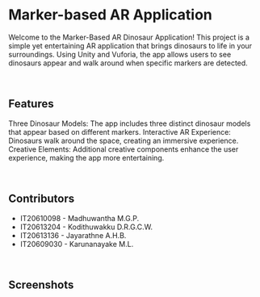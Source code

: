 # Marker-based AR Application

Welcome to the Marker-Based AR Dinosaur Application! This project is a simple yet entertaining AR application that brings dinosaurs to life in your surroundings. Using Unity and Vuforia, the app allows users to see dinosaurs appear and walk around when specific markers are detected.

<br/>

## Features

Three Dinosaur Models: The app includes three distinct dinosaur models that appear based on different markers.
Interactive AR Experience: Dinosaurs walk around the space, creating an immersive experience.
Creative Elements: Additional creative components enhance the user experience, making the app more entertaining.

<br/>

## Contributors

- IT20610098 - Madhuwantha M.G.P.
- IT20613204 - Kodithuwakku D.R.G.C.W.
- IT20613136 - Jayarathne A.H.B.
- IT20609030 - Karunanayake M.L.

<br/>

## Screenshots
